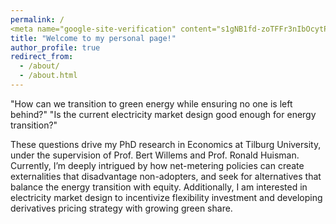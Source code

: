```yaml
---
permalink: /
<meta name="google-site-verification" content="s1gNB1fd-zoTFFr3nIbOcytPh4ohB8geE9n9G9milO8" />
title: "Welcome to my personal page!"
author_profile: true
redirect_from: 
  - /about/
  - /about.html
---
```

"How can we transition to green energy while ensuring no one is left behind?" "Is the current electricity market design good enough for energy transition?" 

These questions drive my PhD research in Economics at Tilburg University, under the supervision of Prof. Bert Willems and Prof. Ronald Huisman. Currently, I’m deeply intrigued by how net-metering policies can create externalities that disadvantage non-adopters, and seek for alternatives that balance the energy transition with equity. Additionally, I am interested in electricity market design to incentivize flexibility investment and developing derivatives pricing strategy with growing green share.
